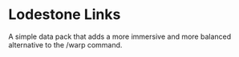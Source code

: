 # Lodestone Links
A simple data pack that adds a more immersive and more balanced alternative to the /warp command.
